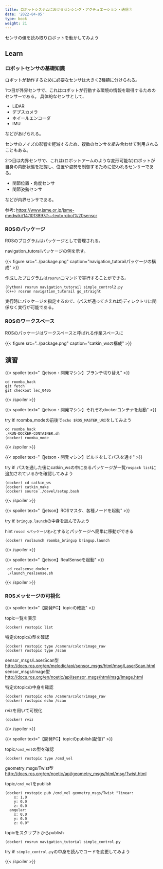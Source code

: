 ```yaml
---
title: ロボットシステムにおけるセンシング・アクチュエーション・通信①
date: '2022-04-05'
type: book
weight: 21
---
```


センサの値を読み取りロボットを動かしてみよう
<!--more-->

## Learn

### ロボットセンサの基礎知識

ロボットが動作するために必要なセンサは大きく2種類に分けられる。

1つ目が外界センサで、これはロボットが行動する環境の情報を取得するためのセンサーである。
具体的なセンサとして、
- LiDAR
- デプスカメラ
- ホイールエンコーダ 
- IMU

などがあげられる。

センサのノイズの影響を軽減するため、複数のセンサを組み合わせて利用されることもある。

2つ目は内界センサで、これは(ロボットアームのような変形可能な)ロボットが自身の内部状態を把握し、位置や姿勢を制御するために使われるセンサーである。
- 関節位置・角度センサ
- 関節姿勢センサ

などが内界センサである。

参考: https://www.jsme.or.jp/jsme-medwiki/14:1013897#:~:text=robot%20sensor

### ROSのパッケージ

ROSのプログラムはパッケージとして管理される。

navigation_tutorailパッケージの例を示す。

{{< figure src="../package.png" caption="navigation_tutorailパッケージの構成" >}}

作成したプログラムは`rosrun`コマンドで実行することができる。

```shell
(Python) rosrun navigation_tutorail simple_control2.py
(C++) rosrun navigation_tutorail go_straight
```

実行時にパッケージを指定するので、(パスが通ってさえれば)ディレクトリに関係なく実行が可能である。

### ROSのワークスペース

ROSのパッケージはワークスペースと呼ばれる作業スペースに

{{< figure src="../package.png" caption="catkin_wsの構成" >}}


## 演習

{{< spoiler text="【jetson・開発マシン】ブランチ切り替え" >}}
```shell
cd roomba_hack
git fetch
git checkout lec_0405 
```
{{< /spoiler >}}

{{< spoiler text="【jetson・開発マシン】それぞれdockerコンテナを起動" >}}

try it! roomba_modeの前後で`echo $ROS_MASTER_URI`をしてみよう

```shell
cd roomba_hack
./RUN-DOCKER-CONTAINER.sh
(docker) roomba_mode
```
{{< /spoiler >}}

{{< spoiler text="【jetson・開発マシン】ビルドをしてパスを通す" >}}

try it! パスを通した後にcatkin_wsの中にあるパッケージが一覧`rospack list`に追加されているかを確認してみよう

```shell
(docker) cd catkin_ws
(docker) catkin_make
(docker) source ./devel/setup.bash
```
{{< /spoiler >}}

{{< spoiler text="【jetson】ROSマスタ、各種ノードを起動" >}}

try it! `bringup.launch`の中身を読んでみよう

hint `roscd <パッケージ名>`とするとパッケージへ簡単に移動ができる

```shell
(docker) roslaunch roomba_bringup bringup.launch
```
{{< /spoiler >}}

{{< spoiler text="【jetson】RealSenseを起動" >}}
```shell
 cd realsense_docker
 ./launch_realsense.sh
```
{{< /spoiler >}}

### ROSメッセージの可視化
{{< spoiler text="【開発PC】topicの確認" >}}

topic一覧を表示

```shell
(docker) rostopic list
```

特定のtopicの型を確認

```shell
(docker) rostopic type /camera/color/image_raw
(docker) rostopic type /scan
```

sensor_msgs/LaserScan型 http://docs.ros.org/en/melodic/api/sensor_msgs/html/msg/LaserScan.html
sensor_msgs/Image型 http://docs.ros.org/en/noetic/api/sensor_msgs/html/msg/Image.html

特定のtopicの中身を確認
```shell
(docker) rostopic echo /camera/color/image_raw
(docker) rostopic echo /scan
```

rvizを用いて可視化
```shell
(docker) rviz
```
{{< /spoiler >}}

{{< spoiler text="【開発PC】topicのpublish(配信)" >}}

topic`/cmd_vel`の型を確認

```shell
(docker) rostopic type /cmd_vel
```

geometry_msgs/Twist型 http://docs.ros.org/en/noetic/api/geometry_msgs/html/msg/Twist.html

topic`/cmd_vel`をpublish

```shell
(docker) rostopic pub /cmd_vel geometry_msgs/Twist "linear:
    x: 1.0
    y: 0.0
    z: 0.0
  angular:
    x: 0.0
    y: 0.0
    z: 0.0"
```

topicをスクリプトからpublish

```shell
(docker) rosrun navigation_tutorial simple_control.py
```

try it! `simple_control.py`の中身を読んでコードを変更してみよう

{{< /spoiler >}}




